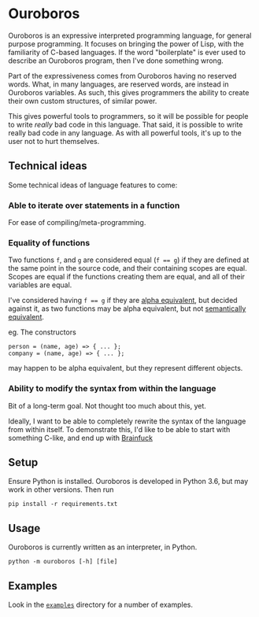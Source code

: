 # Ouroboros

Ouroboros is an expressive interpreted programming language, for general purpose programming.
It focuses on bringing the power of Lisp, with the familiarity of C-based languages.
If the word "boilerplate" is ever used to describe an Ouroboros program, then I've done something wrong.

Part of the expressiveness comes from Ouroboros having no reserved words.
What, in many languages, are reserved words, are instead in Ouroboros variables.
As such, this gives programmers the ability to create their own custom structures, of similar power.

This gives powerful tools to programmers, so it will be possible for people to write *really* bad code in this language.
That said, it is possible to write really bad code in any language.
As with all powerful tools, it's up to the user not to hurt themselves.

## Technical ideas

Some technical ideas of language features to come:

### Able to iterate over statements in a function

For ease of compiling/meta-programming.

### Equality of functions

Two functions `f`, and `g` are considered equal (`f == g`) if they are defined at the same point in the source code, and their containing scopes are equal.
Scopes are equal if the functions creating them are equal, and all of their variables are equal.

I've considered having `f == g` if they are
[alpha equivalent](https://en.wikipedia.org/wiki/Lambda_calculus#Alpha_equivalence),
but decided against it, as two functions may be alpha equivalent, but not
[semantically equivalent](https://en.wikipedia.org/wiki/Semantic_equivalence).

eg. The constructors

```
person = (name, age) => { ... };
company = (name, age) => { ... };
```

may happen to be alpha equivalent, but they represent different objects.

### Ability to modify the syntax from within the language

Bit of a long-term goal.
Not thought too much about this, yet.

Ideally, I want to be able to completely rewrite the syntax of the language from within itself.
To demonstrate this, I'd like to be able to start with something C-like, and end up with
[Brainfuck](https://en.wikipedia.org/wiki/Brainfuck)

## Setup

Ensure Python is installed.
Ouroboros is developed in Python 3.6, but may work in other versions.
Then run

    pip install -r requirements.txt

## Usage

Ouroboros is currently written as an interpreter, in Python.

    python -m ouroboros [-h] [file]

## Examples

Look in the [`examples`](examples) directory for a number of examples.
